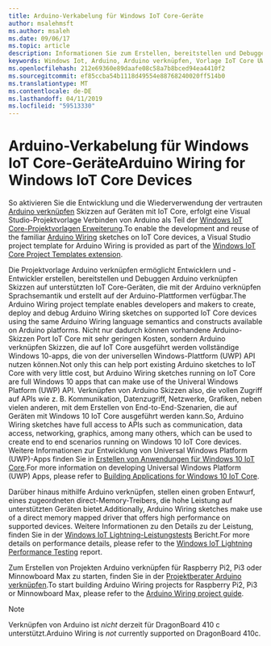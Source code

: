 ```yaml
---
title: Arduino-Verkabelung für Windows IoT Core-Geräte
author: msalehmsft
ms.author: msaleh
ms.date: 09/06/17
ms.topic: article
description: Informationen Sie zum Erstellen, bereitstellen und Debuggen von Arduino verknüpfen Skizzen auf unterstützten Windows IoT Core-Geräten.
keywords: Windows Iot, Arduino, Arduino verknüpfen, Vorlage IoT Core UWP
ms.openlocfilehash: 212e69360e89daafe08c58a7b8bced94ea4410f2
ms.sourcegitcommit: ef85ccba54b1118d49554e88768240020ff514b0
ms.translationtype: MT
ms.contentlocale: de-DE
ms.lasthandoff: 04/11/2019
ms.locfileid: "59513330"
---
```

# <a name="arduino-wiring-for-windows-iot-core-devices"></a><span data-ttu-id="7a225-104">Arduino-Verkabelung für Windows IoT Core-Geräte</span><span class="sxs-lookup"><span data-stu-id="7a225-104">Arduino Wiring for Windows IoT Core Devices</span></span>

<span data-ttu-id="7a225-105">So aktivieren Sie die Entwicklung und die Wiederverwendung der vertrauten [Arduino verknüpfen](https://www.arduino.cc/en/Reference/HomePage) Skizzen auf Geräten mit IoT Core, erfolgt eine Visual Studio-Projektvorlage Verbinden von Arduino als Teil der [Windows IoT Core-Projektvorlagen Erweiterung](https://go.microsoft.com/fwlink/?linkid=847472).</span><span class="sxs-lookup"><span data-stu-id="7a225-105">To enable the development and reuse of the familiar [Arduino Wiring](https://www.arduino.cc/en/Reference/HomePage) sketches on IoT Core devices, a Visual Studio project template for Arduino Wiring is provided as part of the [Windows IoT Core Project Templates extension](https://go.microsoft.com/fwlink/?linkid=847472).</span></span>

<span data-ttu-id="7a225-106">Die Projektvorlage Arduino verknüpfen ermöglicht Entwicklern und -Entwickler erstellen, bereitstellen und Debuggen Arduino verknüpfen Skizzen auf unterstützten IoT Core-Geräten, die mit der Arduino verknüpfen Sprachsemantik und erstellt auf der Arduino-Plattformen verfügbar.</span><span class="sxs-lookup"><span data-stu-id="7a225-106">The Arduino Wiring project template enables developers and makers to create, deploy and debug Arduino Wiring sketches on supported IoT Core devices using the same Arduino Wiring language semantics and constructs available on Arduino platforms.</span></span> <span data-ttu-id="7a225-107">Nicht nur dadurch können vorhandene Arduino-Skizzen Port IoT Core mit sehr geringen Kosten, sondern Arduino verknüpfen Skizzen, die auf IoT Core ausgeführt werden vollständige Windows 10-apps, die von der universellen Windows-Plattform (UWP) API nutzen können.</span><span class="sxs-lookup"><span data-stu-id="7a225-107">Not only this can help port existing Arduino sketches to IoT Core with very little cost, but Arduino Wiring sketches running on IoT Core are full Windows 10 apps that can make use of the Univeral Windows Platform (UWP) API.</span></span> <span data-ttu-id="7a225-108">Verknüpfen von Arduino Skizzen also, die vollen Zugriff auf APIs wie z. B. Kommunikation, Datenzugriff, Netzwerke, Grafiken, neben vielen anderen, mit dem Erstellen von End-to-End-Szenarien, die auf Geräten mit Windows 10 IoT Core ausgeführt werden kann.</span><span class="sxs-lookup"><span data-stu-id="7a225-108">So, Arduino Wiring sketches have full access to APIs such as communication, data access, networking, graphics, among many others, which can be used to create end to end scenarios running on Windows 10 IoT Core devices.</span></span> <span data-ttu-id="7a225-109">Weitere Informationen zur Entwicklung von Universal Windows Platform (UWP)-Apps finden Sie in [Erstellen von Anwendungen für Windows 10 IoT Core](../develop-your-app/BuildingAppsForIoTCore.md).</span><span class="sxs-lookup"><span data-stu-id="7a225-109">For more information on developing Universal Windows Platform (UWP) Apps, please refer to [Building Applications for Windows 10 IoT Core](../develop-your-app/BuildingAppsForIoTCore.md).</span></span>

<span data-ttu-id="7a225-110">Darüber hinaus mithilfe Arduino verknüpfen, stellen einen groben Entwurf, eines zugeordneten direct-Memory-Treibers, die hohe Leistung auf unterstützten Geräten bietet.</span><span class="sxs-lookup"><span data-stu-id="7a225-110">Additionally, Arduino Wiring sketches make use of a direct memory mapped driver that offers high performance on supported devices.</span></span> <span data-ttu-id="7a225-111">Weitere Informationen zu den Details zu der Leistung, finden Sie in der [Windows IoT Lightning-Leistungstests](../develop-your-app/LightningPerformance.md) Bericht.</span><span class="sxs-lookup"><span data-stu-id="7a225-111">For more details on performance details, please refer to the [Windows IoT Lightning Performance Testing](../develop-your-app/LightningPerformance.md) report.</span></span>

<span data-ttu-id="7a225-112">Zum Erstellen von Projekten Arduino verknüpfen für Raspberry Pi2, Pi3 oder Minnowboard Max zu starten, finden Sie in der [Projektberater Arduino verknüpfen](ArduinoWiringProjectGuide.md).</span><span class="sxs-lookup"><span data-stu-id="7a225-112">To start building Arduino Wiring projects for Raspberry Pi2, Pi3 or Minnowboard Max, please refer to the [Arduino Wiring project guide](ArduinoWiringProjectGuide.md).</span></span>

> [!NOTE]
> <span data-ttu-id="7a225-113">Verknüpfen von Arduino ist *nicht* derzeit für DragonBoard 410 c unterstützt.</span><span class="sxs-lookup"><span data-stu-id="7a225-113">Arduino Wiring is *not* currently supported on DragonBoard 410c.</span></span>
